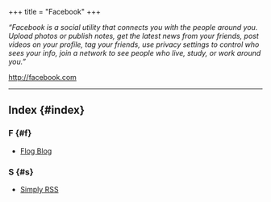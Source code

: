 +++
title = "Facebook"
+++

_“Facebook is a social utility that connects you with the people around you. Upload photos or publish notes, get the latest news from your friends, post videos on your profile, tag your friends, use privacy settings to control who sees your info, join a network to see people who live, study, or work around you.”_

<http://facebook.com>

<div id="alphaindex">

---

## Index {#index}

### F {#f}

- [Flog Blog](@/wiki/plugins/facebook/flogblog.md)

### S {#s}

- [Simply RSS](@/wiki/plugins/facebook/simplyrss.md)

</div>
